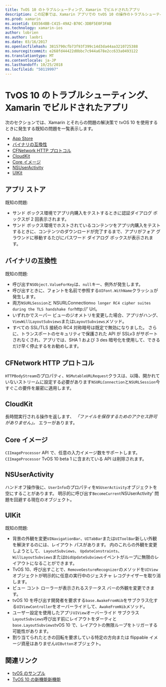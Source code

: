 ```yaml
---
title: TvOS 10 のトラブルシューティング、Xamarin でビルドされたアプリ
description: この記事では、Xamarin アプリでの tvOS 10 の操作のトラブルシューティングのヒントをいくつかを示します。 これには、App Store、および関連するバイナリの互換性、CFNetwork HttpProtocol、CloudKit、Core のイメージ、NSUserActivity、UIKit 問題について説明します。
ms.prod: xamarin
ms.assetid: EA5564BB-C415-49A2-B70C-3DBF5E0F3FAB
ms.technology: xamarin-ios
author: lobrien
ms.author: laobri
ms.date: 03/16/2017
ms.openlocfilehash: 3815790cfb73f93f399c14d3da44aa3210725388
ms.sourcegitcommit: e268fd44422d0bbc7c944a678e2cc633a0493122
ms.translationtype: MT
ms.contentlocale: ja-JP
ms.lasthandoff: 10/25/2018
ms.locfileid: "50119997"
---
```

# <a name="troubleshooting-tvos-10-apps-built-with-xamarin"></a>TvOS 10 のトラブルシューティング、Xamarin でビルドされたアプリ

次のセクションでは、Xamarin とそれらの問題の解決策で tvOS 10 を使用するときに発生する既知の問題を一覧表示します。

- [App Store](#App-Store)
- [バイナリの互換性](#Binary-Compatibility)
- [CFNetwork HTTP プロトコル](#CFNetwork-HTTP-Protocol)
- [CloudKit](#CloudKit)
- [Core イメージ](#CoreImage)
- [NSUserActivity](#NSUserActivity)
- [UIKit](#UIKit)

<a name="App-Store" />

## <a name="app-store"></a>アプリ ストア

既知の問題:

 - サンド ボックス環境でアプリ内購入をテストするときに認証ダイアログ ボックスが 2 回表示されます。
 - サンド ボックス環境でホストされているコンテンツをアプリ内購入をテストするときに、コンテンツのダウンロードが完了するまで、アプリがフォア グラウンドに移動するたびにパスワード ダイアログ ボックスが表示されます。

<a name="Binary-Compatibility" />

## <a name="binary-compatibility"></a>バイナリの互換性

既知の問題:

 - 呼び出す`NSObject.ValueForKey`は、`null`キー、例外が発生します。
 - 呼び出すときに、フォントを名前で参照する`UIFont.WithName`クラッシュが発生します。
 - 両方`NSURLSession`と NSURLConnection` no longer RC4 cipher suites during the TLS handshake for `http://' Url。
 - いずれかでスーパー ビューのジオメトリを変更した場合、アプリがハング、`ViewWillLayoutSubviews`または`LayoutSubviews`メソッド。
 - すべての SSL/TLS 接続の RC4 対称暗号は既定で無効になりました。 さらに、トランスポートのセキュリティで保護された API が SSLv3 がサポートされなくされ、アプリでは、SHA 1 および 3 des 暗号化を使用して、できるだけ早く停止するをお勧めします。

<a name="CFNetwork-HTTP-Protocol" />

## <a name="cfnetwork-http-protocol"></a>CFNetwork HTTP プロトコル

`HTTPBodyStream`のプロパティ、`NSMutableURLRequest`クラスは、以降、開かれていないストリームに設定する必要があります`NSURLConnection`と`NSURLSession`今すぐこの要件を厳密に適用します。

<a name="CloudKit" />

## <a name="cloudkit"></a>CloudKit

長時間実行される操作を返します、 _「ファイルを保存するためのアクセス許可がありません」。_ エラーがあります。

<a name="CoreImage" />

## <a name="core-image"></a>Core イメージ

`CIImageProcessor` API で、任意の入力イメージ数をサポートします。 `CIImageProcessor` TvOS 10 beta 1 に含まれている API は削除されます。

<a name="NSUserActivity" />

## <a name="nsuseractivity"></a>NSUserActivity

ハンドオフ操作後に、`UserInfo`のプロパティを`NSUserActivity`オブジェクトを空にすることがあります。 明示的に呼び出す`BecomeCurrent`NSUserActivity' 問題を回避する現在のオブジェクト。

<a name="UIKit" />

## <a name="uikit"></a>UIKit

既知の問題:

 - 背景の外観を変更`UINavigationBar`、`UITabBar`または`UIToolBar`新しい外観を解決するのには、レイアウト パスがあります。 内のこれらの外観を変更しようとして、 `LayoutSubviews`、 `UpdateConstraints`、`WillLayoutSubviews`または`DidUpdateSubviews`イベントがループに無限のレイアウトになることができます。
 - TvOS 10、呼び出すことで、`RemoveGestureRecognizer`のメソッドを`UIView`オブジェクトが明示的に任意の実行中のジェスチャ レコグナイザーを取り消します。
 - ビュー コント ローラーが表示されるステータス バーの外観を変更できます。
 - tvOS 10 を呼び出す開発者を要求する`base.AwakeFromNib`をサブクラス化する`UIViewController`をオーバーライドして、`AwakeFromNib`メソッド。
 - ユーザー設定を使用したアプリ`UIView`オーバーライド サブクラス`LayoutSubviews`呼び出す前にレイアウトをダーティと`base.LayoutSubviews`tvOS 10 で、レイアウトの無限ループをトリガーする可能性があります。
 - 割り当てられたときの回転を要求している特定の方向または flippable イメージ資産はありません`UIButton`オブジェクト。

## <a name="related-links"></a>関連リンク

- [tvOS のサンプル](https://developer.xamarin.com/samples/tvos/all/)
- [TvOS 10 の新機能新機能](https://developer.apple.com/library/prerelease/content/releasenotes/General/WhatsNewinTVOS/Articles/tvOS10.html#//apple_ref/doc/uid/TP40017259-SW1)

